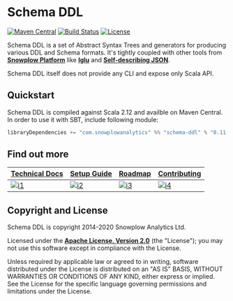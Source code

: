 # Schema DDL

[![Maven Central][maven-badge]][maven-link]
[![Build Status][travis-image]][travis] 
[![License][license-image]][license]

Schema DDL is a set of Abstract Syntax Trees and generators for producing various DDL and Schema formats.
It's tightly coupled with other tools from **[Snowplow Platform][snowplow]** like
**[Iglu][iglu]** and **[Self-describing JSON][self-describing]**.

Schema DDL itself does not provide any CLI and expose only Scala API.

## Quickstart

Schema DDL is compiled against Scala 2.12 and availble on Maven Central. In order to use it with SBT, include following module:

```scala
libraryDependencies += "com.snowplowanalytics" %% "schema-ddl" % "0.11.0"
```


## Find out more

| **[Technical Docs][techdocs]**     | **[Setup Guide][setup]**     | **[Roadmap][roadmap]**           | **[Contributing][contributing]**           |
|-------------------------------------|-------------------------------|-----------------------------------|---------------------------------------------|
| [![i1][techdocs-image]][techdocs] | [![i2][setup-image]][setup] | [![i3][roadmap-image]][roadmap] | [![i4][contributing-image]][contributing] |


## Copyright and License

Schema DDL is copyright 2014-2020 Snowplow Analytics Ltd.

Licensed under the **[Apache License, Version 2.0][license]** (the "License");
you may not use this software except in compliance with the License.

Unless required by applicable law or agreed to in writing, software
distributed under the License is distributed on an "AS IS" BASIS,
WITHOUT WARRANTIES OR CONDITIONS OF ANY KIND, either express or implied.
See the License for the specific language governing permissions and
limitations under the License.


[license-image]: http://img.shields.io/badge/license-Apache--2-blue.svg?style=flat
[license]: http://www.apache.org/licenses/LICENSE-2.0

[maven-badge]: https://maven-badges.herokuapp.com/maven-central/com.snowplowanalytics/schema-ddl_2.12/badge.svg
[maven-link]: https://maven-badges.herokuapp.com/maven-central/com.snowplowanalytics/schema-ddl_2.12

[travis]: https://travis-ci.org/snowplow-incubator/schema-ddl
[travis-image]: https://travis-ci.org/snowplow-incubator/schema-ddl.png?branch=master

[snowplow]: https://github.com/snowplow/snowplow
[iglu]: https://github.com/snowplow/iglu
[self-describing]: http://snowplowanalytics.com/blog/2014/05/15/introducing-self-describing-jsons/

[techdocs]: https://github.com/snowplow/iglu/wiki/
[roadmap]: https://github.com/snowplow/iglu/wiki/Product-roadmap
[setup]: https://github.com/snowplow/iglu/wiki/
[contributing]: https://github.com/snowplow/iglu/wiki/Contributing

[techdocs-image]: https://d3i6fms1cm1j0i.cloudfront.net/github/images/techdocs.png
[setup-image]: https://d3i6fms1cm1j0i.cloudfront.net/github/images/setup.png
[roadmap-image]: https://d3i6fms1cm1j0i.cloudfront.net/github/images/roadmap.png
[contributing-image]: https://d3i6fms1cm1j0i.cloudfront.net/github/images/contributing.png

